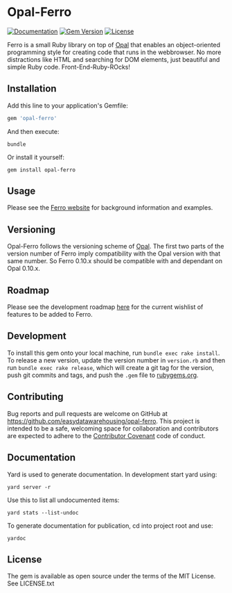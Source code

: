 # Opal-Ferro

[![Documentation](http://img.shields.io/badge/docs-rdoc.info-blue.svg)](http://rubydoc.org/gems/opal-ferro)
[![Gem Version](https://img.shields.io/badge/gem%20version-0.10.2-blue.svg)](https://github.com/easydatawarehousing/opal-ferro/releases)
[![License](http://img.shields.io/badge/license-MIT-yellowgreen.svg)](#license)

Ferro is a small Ruby library on top of [Opal](http://opalrb.com/)
that enables an object-oriented programming style for creating code
that runs in the webbrowser.
No more distractions like HTML and searching for DOM elements,
just beautiful and simple Ruby code. Front-End-Ruby-ROcks!

## Installation
Add this line to your application's Gemfile:

``` ruby
gem 'opal-ferro'
```

And then execute:

    bundle

Or install it yourself:

    gem install opal-ferro

## Usage
Please see the [Ferro website](https://easydatawarehousing.github.io/ferro/)
for background information and examples.

## Versioning
Opal-Ferro follows the versioning scheme of [Opal](https://github.com/opal/opal).
The first two parts of the version number of Ferro imply compatibility
with the Opal version with that same number.
So Ferro 0.10.x should be compatible with and dependant on Opal 0.10.x.

## Roadmap
Please see the development roadmap
[here](https://github.com/easydatawarehousing/opal-ferro/wiki/Development-roadmap)
for the current wishlist of features to be added to Ferro.

## Development
To install this gem onto your local machine, run `bundle exec rake install`.
To release a new version, update the version number in `version.rb`
and then run `bundle exec rake release`, which will create a git tag for
the version, push git commits and tags, and push the `.gem` file to
[rubygems.org](https://rubygems.org).

## Contributing
Bug reports and pull requests are welcome on GitHub at
https://github.com/easydatawarehousing/opal-ferro.
This project is intended to be a safe, welcoming space for collaboration
and contributors are expected to adhere to the
[Contributor Covenant](http://contributor-covenant.org) code of conduct.

## Documentation
Yard is used to generate documentation. In development start yard using:

    yard server -r

Use this to list all undocumented items:

    yard stats --list-undoc

To generate documentation for publication, cd into project root and use:

    yardoc

## License
The gem is available as open source under the terms of the MIT License.
See LICENSE.txt
